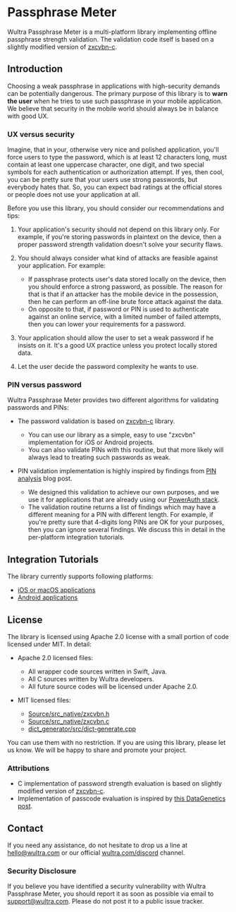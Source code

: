 # Passphrase Meter

Wultra Passphrase Meter is a multi-platform library implementing offline passphrase strength validation. The validation code itself is based on a slightly modified version of [zxcvbn-c](https://github.com/tsyrogit/zxcvbn-c).

## Introduction

Choosing a weak passphrase in applications with high-security demands can be potentially dangerous. The primary purpose of this library is to **warn the user** when he tries to use such passphrase in your mobile application. We believe that security in the mobile world should always be in balance with good UX.

### UX versus security

Imagine, that in your, otherwise very nice and polished application, you'll force users to type the password, which is at least 12 characters long, must contain at least one uppercase character, one digit, and two special symbols for each authentication or authorization attempt. If yes, then cool, you can be pretty sure that your users use strong passwords, but everybody hates that. So, you can expect bad ratings at the official stores or people does not use your application at all.

Before you use this library, you should consider our recommendations and tips:

1. Your application's security should not depend on this library only. For example, if you're storing passwords in plaintext on the device, then a proper password strength validation doesn't solve your security flaws. 

1. You should always consider what kind of attacks are feasible against your application. For example:
   - If passphrase protects user's data stored locally on the device, then you should enforce a strong password, as possible. The reason for that is that if an attacker has the mobile device in the possession, then he can perform an off-line brute force attack against the data.
   - On opposite to that, if password or PIN is used to authenticate against an online service, with a limited number of failed attempts, then you can lower your requirements for a password.

1. Your application should allow the user to set a weak password if he insists on it. It's a good UX practice unless you protect locally stored data.

1. Let the user decide the password complexity he wants to use.  

### PIN versus password

Wultra Passphrase Meter provides two different algorithms for validating passwords and PINs:

- The password validation is based on [zxcvbn-c](https://github.com/tsyrogit/zxcvbn-c) library. 
  - You can use our library as a simple, easy to use "zxcvbn" implementation for iOS or Android projects.
  - You can also validate PINs with this routine, but that more likely will always lead to treating such passwords as weak.
  
- PIN validation implementation is highly inspired by findings from [PIN analysis](http://www.datagenetics.com/blog/september32012/) blog post. 
  - We designed this validation to achieve our own purposes, and we use it for applications that are already using our [PowerAuth stack](https://github.com/wultra/powerauth-crypto).
  - The validation routine returns a list of findings which may have a different meaning for a PIN with different length. For example, if you're pretty sure that 4-digits long PINs are OK for your purposes, then you can ignore several findings. We discuss this in detail in the per-platform integration tutorials.


## Integration Tutorials

The library currently supports following platforms:

- [iOS or macOS applications](./Platform-iOS.md)
- [Android applications](./Platform-Android.md)


## License

The library is licensed using Apache 2.0 license with a small portion of code licensed under MIT. In detail:

- Apache 2.0 licensed files:
  - All wrapper code sources written in Swift, Java.
  - All C sources written by Wultra developers.
  - All future source codes will be licensed under Apache 2.0.
  
- MIT licensed files:
  - [Source/src_native/zxcvbn.h](../Source/src_native/zxcvbn.h)
  - [Source/src_native/zxcvbn.c](../Source/src_native/zxcvbn.c)
  - [dict_generator/src/dict-generate.cpp](../dict_generator/src/dict-generate.cpp) 

You can use them with no restriction. If you are using this library, please let us know. We will be happy to share and promote your project.


### Attributions

- C implementation of password strength evaluation is based on slightly modified version of [zxcvbn-c](https://github.com/tsyrogit/zxcvbn-c).
- Implementation of passcode evaluation is inspired by [this DataGenetics post](http://www.datagenetics.com/blog/september32012/).


## Contact

If you need any assistance, do not hesitate to drop us a line at [hello@wultra.com](mailto:hello@wultra.com) or our official [wultra.com/discord](https://wultra.com/discord) channel.


### Security Disclosure

If you believe you have identified a security vulnerability with Wultra Passphrase Meter, you should report it as soon as possible via email to [support@wultra.com](mailto:support@wultra.com). Please do not post it to a public issue tracker.